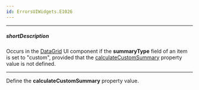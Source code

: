 ```yaml
---
id: ErrorsUIWidgets.E1026
---
```

---
##### shortDescription
Occurs in the [DataGrid](/api-reference/10%20UI%20Widgets/dxDataGrid '/Documentation/ApiReference/UI_Components/dxDataGrid/') UI component if the **summaryType** field of an item is set to "custom", provided that the [calculateCustomSummary](/api-reference/10%20UI%20Widgets/dxDataGrid/1%20Configuration/summary/calculateCustomSummary.md '/Documentation/ApiReference/UI_Components/dxDataGrid/Configuration/summary/#calculateCustomSummary') property value is not defined.

---
Define the **calculateCustomSummary** property value.